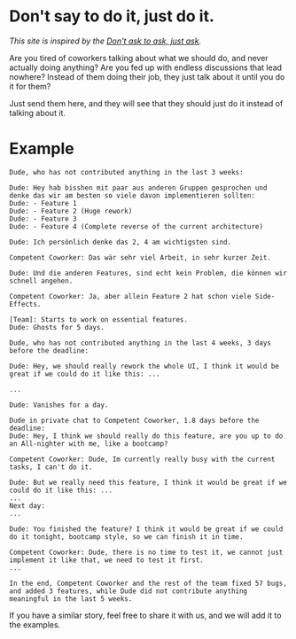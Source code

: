 # Don't say to do it, just do it.
_This site is inspired by the [Don't ask to ask, just ask](https://dontasktoask.com/)._

Are you tired of coworkers talking about what we should do, and never actually doing anything?
Are you fed up with endless discussions that lead nowhere?
Instead of them doing their job, they just talk about it until you do it for them?

Just send them here, and they will see that they should just do it instead of talking about it.

# Example

```conversation
Dude, who has not contributed anything in the last 3 weeks:

Dude: Hey hab bisshen mit paar aus anderen Gruppen gesprochen und denke das wir am besten so viele davon implementieren sollten:
Dude: - Feature 1
Dude: - Feature 2 (Huge rework)
Dude: - Feature 3
Dude: - Feature 4 (Complete reverse of the current architecture)

Dude: Ich persönlich denke das 2, 4 am wichtigsten sind.

Competent Coworker: Das wär sehr viel Arbeit, in sehr kurzer Zeit.

Dude: Und die anderen Features, sind echt kein Problem, die können wir schnell angehen.

Competent Coworker: Ja, aber allein Feature 2 hat schon viele Side-Effects.

[Team]: Starts to work on essential features.
Dude: Ghosts for 5 days.
```

```conversation
Dude, who has not contributed anything in the last 4 weeks, 3 days before the deadline:

Dude: Hey, we should really rework the whole UI, I think it would be great if we could do it like this: ...

...

Dude: Vanishes for a day.
```

```conversation
Dude in private chat to Competent Coworker, 1.8 days before the deadline:
Dude: Hey, I think we should really do this feature, are you up to do an All-nighter with me, like a bootcamp?

Competent Coworker: Dude, Im currently really busy with the current tasks, I can't do it.

Dude: But we really need this feature, I think it would be great if we could do it like this: ...
...
Next day:
...

Dude: You finished the feature? I think it would be great if we could do it tonight, bootcamp style, so we can finish it in time.

Competent Coworker: Dude, there is no time to test it, we cannot just implement it like that, we need to test it first.
...

In the end, Competent Coworker and the rest of the team fixed 57 bugs, and added 3 features, while Dude did not contribute anything meaningful in the last 5 weeks.
```

If you have a similar story, feel free to share it with us, and we will add it to the examples.